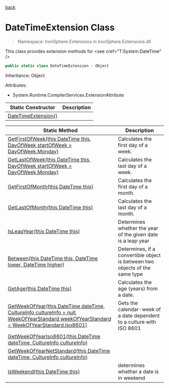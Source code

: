 ﻿[back](/IronSphere.Extensions/types)

# DateTimeExtension Class

> Namespace: IronSphere.Extensions in  IronSphere.Extensions.dll

This class provides extension methods for &lt;see cref=&quot;T:System.DateTime&quot; /&gt;

```csharp
public static class DateTimeExtension : Object
```
Inheritance: Object



Attributes:

* System.Runtime.CompilerServices.ExtensionAttribute

| Static Constructor | Description |
| --- | --- |
| [DateTimeExtension()](DateTimeExtension_DateTimeExtension()) |  |


| Static Method | Description |
| --- | --- |
| [GetFirstOfWeek(this DateTime this, DayOfWeek startOfWeek = DayOfWeek.Monday)](DateTimeExtension_GetFirstOfWeek(DateTime,DayOfWeek)) | Calculates the first day of a week. |
| [GetLastOfWeek(this DateTime this, DayOfWeek startOfWeek = DayOfWeek.Monday)](DateTimeExtension_GetLastOfWeek(DateTime,DayOfWeek)) | Calculates the last day of a week. |
| [GetFirstOfMonth(this DateTime this)](DateTimeExtension_GetFirstOfMonth(DateTime)) | Calculates the first day of a month. |
| [GetLastOfMonth(this DateTime this)](DateTimeExtension_GetLastOfMonth(DateTime)) | Calculates the last day of a month. |
| [IsLeapYear(this DateTime this)](DateTimeExtension_IsLeapYear(DateTime)) | Determines whether the year of the given date is a leap year |
| [Between(this DateTime this, DateTime lower, DateTime higher)](DateTimeExtension_Between(DateTime,DateTime,DateTime)) | Determines, if a convertible object is between two objects of the same type |
| [GetAge(this DateTime this)](DateTimeExtension_GetAge(DateTime)) | Calculates the age (years) from a date. |
| [GetWeekOfYear(this DateTime dateTime, CultureInfo cultureInfo = null, WeekOfYearStandard weekOfYearStandard = WeekOfYearStandard.Iso8601)](DateTimeExtension_GetWeekOfYear(DateTime,CultureInfo,WeekOfYearStandard)) | Gets the calendar-week of a date dependent to a culture with ISO 8601 |
| [GetWeekOfYearIso8601(this DateTime dateTime, CultureInfo cultureInfo)](DateTimeExtension_GetWeekOfYearIso8601(DateTime,CultureInfo)) |  |
| [GetWeekOfYearNetStandard(this DateTime dateTime, CultureInfo cultureInfo)](DateTimeExtension_GetWeekOfYearNetStandard(DateTime,CultureInfo)) |  |
| [IsWeekend(this DateTime this)](DateTimeExtension_IsWeekend(DateTime)) | determines whether a date is in weekend |
